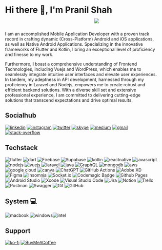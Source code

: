 
# Hi there 👋,  I'm Pranil Shah &nbsp; &nbsp; &nbsp; &nbsp; &nbsp; &nbsp; &nbsp; &nbsp; &nbsp; &nbsp; &nbsp; &nbsp; &nbsp; &nbsp; &nbsp; &nbsp; &nbsp; &nbsp; &nbsp; &nbsp; &nbsp; &nbsp; &nbsp; &nbsp; &nbsp; &nbsp; &nbsp; &nbsp; &nbsp; &nbsp; &nbsp; &nbsp; &nbsp; [![](https://visitcount.itsvg.in/api?id=pranilshah4024&label=Profile%20Views&color=3&icon=5&pretty=true)](https://visitcount.itsvg.in)             

I am an accomplished Mobile Application Developer with a proven track record in crafting dynamic (Cross-Platform) Android and iOS applications, as well as Native Android Applications. Specializing in the innovative frameworks of Flutter and Kotlin, I bring an exceptional level of proficiency and finesse to my work. 

Furthermore, I boast a comprehensive understanding of Frontend Technologies, including Vuejs and WordPress, which enables me to seamlessly integrate intuitive user interfaces and elevate user experiences. In tandem, my adeptness in API development, harnessed through my proficiency in Laravel and Nodejs, empowers me to create robust and efficient backend solutions. With a diverse skill set and extensive professional experience, I am committed to delivering cutting-edge solutions that transcend expectations and drive optimal results.

## Socialhub
[![linkedin](https://img.shields.io/badge/linkedin-0A66C2?style=for-the-badge&logo=linkedin&logoColor=white)](https://www.linkedin.com/in/pranilshah4024/) 
[![instagram](https://img.shields.io/badge/Instagram-E4405F?style=for-the-badge&logo=instagram&logoColor=white)](https://www.instagram.com/pranil_shah/) 
[![twitter](https://img.shields.io/badge/twitter-1DA1F2?style=for-the-badge&logo=twitter&logoColor=white)](https://twitter.com/pranilshah4024) 
[![skype](https://img.shields.io/badge/Skype-00AFF0?style=for-the-badge&logo=skype&logoColor=white)](https://join.skype.com/invite/YWWmkNA87MjD)
[![medium](https://img.shields.io/badge/Medium-12100E?style=for-the-badge&logo=medium&logoColor=white)](https://medium.com/@pranilshah4024)
[![gmail](https://img.shields.io/badge/Gmail-D14836?style=for-the-badge&logo=gmail&logoColor=white)](mailto:pranilshah4024@gmail.com)
[![stack-overflow](https://img.shields.io/badge/Stack_Overflow-FE7A16?style=for-the-badge&logo=stack-overflow&logoColor=white)](https://stackoverflow.com/users/14919641/pranil-shah)

## Techstack
![flutter](https://img.shields.io/badge/Flutter-02569B?style=for-the-badge&logo=flutter&logoColor=white)
![dart](https://img.shields.io/badge/Dart-0175C2?style=for-the-badge&logo=dart&logoColor=white)
![Firebase](https://img.shields.io/badge/Firebase-039BE5?style=for-the-badge&logo=Firebase&logoColor=white)
![Supabase](https://img.shields.io/badge/Supabase-3ECF8E?style=for-the-badge&logo=supabase&logoColor=white)
![kotlin](https://img.shields.io/badge/Kotlin-0095D5?&style=for-the-badge&logo=kotlin&logoColor=white)
![reactnative](https://img.shields.io/badge/React_Native-20232A?style=for-the-badge&logo=react&logoColor=61DAFB)
![javascript](https://img.shields.io/badge/JavaScript-323330?style=for-the-badge&logo=javascript&logoColor=F7DF1E)
![nodejs](https://img.shields.io/badge/Node.js-43853D?style=for-the-badge&logo=node.js&logoColor=white)
![vuejs](https://img.shields.io/badge/Vue.js-35495E?style=for-the-badge&logo=vue.js&logoColor=4FC08D)
![laravel](https://img.shields.io/badge/Laravel-FF2D20?style=for-the-badge&logo=laravel&logoColor=white)
![java](https://img.shields.io/badge/Java-ED8B00?style=for-the-badge&logo=openjdk&logoColor=white)
![GraphQL](https://img.shields.io/badge/-GraphQL-E10098?style=for-the-badge&logo=graphql&logoColor=white)
![mongodb](https://img.shields.io/badge/MongoDB-4EA94B?style=for-the-badge&logo=mongodb&logoColor=white)
![aws](https://img.shields.io/badge/Amazon_AWS-232F3E?style=for-the-badge&logo=amazon-aws&logoColor=white)
![google cloud](https://img.shields.io/badge/Google_Cloud-4285F4?style=for-the-badge&logo=google-cloud&logoColor=white)
![canva](https://img.shields.io/badge/Canva-%2300C4CC.svg?&style=for-the-badge&logo=Canva&logoColor=white)
![ChatGPT](https://img.shields.io/badge/chatGPT-74aa9c?style=for-the-badge&logo=openai&logoColor=white)
![GitHub Actions](https://img.shields.io/badge/github%20actions-%232671E5.svg?style=for-the-badge&logo=githubactions&logoColor=white)
![Adobe XD](https://img.shields.io/badge/Adobe%20XD-470137?style=for-the-badge&logo=Adobe%20XD&logoColor=#FF61F6)
![Figma](https://img.shields.io/badge/figma-%23F24E1E.svg?style=for-the-badge&logo=figma&logoColor=white)
![Insomnia](https://img.shields.io/badge/Insomnia-black?style=for-the-badge&logo=insomnia&logoColor=5849BE)
![Socket.io](https://img.shields.io/badge/Socket.io-black?style=for-the-badge&logo=socket.io&badgeColor=010101)
![Codemagic Badge](https://img.shields.io/badge/Codemagic-F45E3F?logo=codemagic&logoColor=fff&style=flat)
![Github Pages](https://img.shields.io/badge/github%20pages-121013?style=for-the-badge&logo=github&logoColor=white)
![Android Studio](https://img.shields.io/badge/Android%20Studio-3DDC84.svg?style=for-the-badge&logo=android-studio&logoColor=white)
![Xcode](https://img.shields.io/badge/Xcode-007ACC?style=for-the-badge&logo=Xcode&logoColor=white)
![Visual Studio Code](https://img.shields.io/badge/Visual%20Studio%20Code-0078d7.svg?style=for-the-badge&logo=visual-studio-code&logoColor=white)
![Jira](https://img.shields.io/badge/jira-%230A0FFF.svg?style=for-the-badge&logo=jira&logoColor=white)
![Notion](https://img.shields.io/badge/Notion-%23000000.svg?style=for-the-badge&logo=notion&logoColor=white)
![Trello](https://img.shields.io/badge/Trello-%23026AA7.svg?style=for-the-badge&logo=Trello&logoColor=white)
![Postman](https://img.shields.io/badge/Postman-FF6C37?style=for-the-badge&logo=postman&logoColor=white)
![Swagger](https://img.shields.io/badge/-Swagger-%23Clojure?style=for-the-badge&logo=swagger&logoColor=white)
![Git](https://img.shields.io/badge/git-%23F05033.svg?style=for-the-badge&logo=git&logoColor=white)
![GitHub](https://img.shields.io/badge/github-%23121011.svg?style=for-the-badge&logo=github&logoColor=white)




## System 💻
![macbook](https://img.shields.io/badge/Apple-MacBook_Pro_2020-999999?style=for-the-badge&logo=apple&logoColor=white)
![windows](https://img.shields.io/badge/Windows-0078D6?style=for-the-badge&logo=windows&logoColor=white)![intel](https://img.shields.io/badge/Intel-Core_i7_10th-0071C5?style=for-the-badge&logo=intel&logoColor=white)


## Support
[![ko-fi](https://ko-fi.com/img/githubbutton_sm.svg)](https://ko-fi.com/W7W3R3UVR)
[![BuyMeACoffee](https://img.shields.io/badge/Buy%20Me%20a%20Coffee-ffdd00?style=for-the-badge&logo=buy-me-a-coffee&logoColor=black)](https://buymeacoffee.com/pranilshah)
